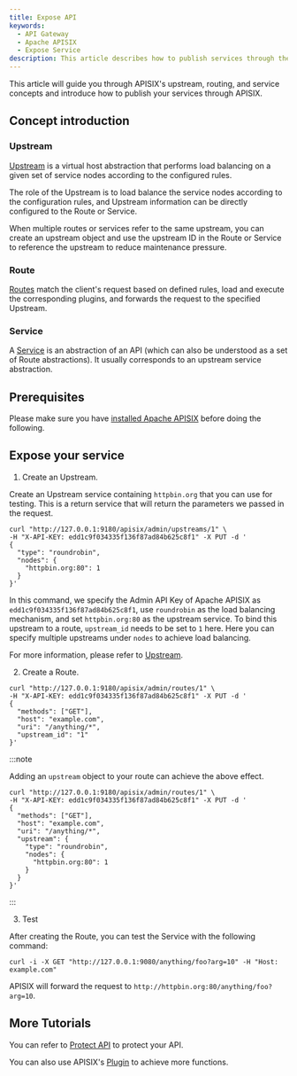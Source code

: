 ```yaml
---
title: Expose API
keywords:
  - API Gateway
  - Apache APISIX
  - Expose Service
description: This article describes how to publish services through the API Gateway Apache APISIX.
---
```


<!--
#
# Licensed to the Apache Software Foundation (ASF) under one or more
# contributor license agreements.  See the NOTICE file distributed with
# this work for additional information regarding copyright ownership.
# The ASF licenses this file to You under the Apache License, Version 2.0
# (the "License"); you may not use this file except in compliance with
# the License.  You may obtain a copy of the License at
#
#     http://www.apache.org/licenses/LICENSE-2.0
#
# Unless required by applicable law or agreed to in writing, software
# distributed under the License is distributed on an "AS IS" BASIS,
# WITHOUT WARRANTIES OR CONDITIONS OF ANY KIND, either express or implied.
# See the License for the specific language governing permissions and
# limitations under the License.
#
-->

This article will guide you through APISIX's upstream, routing, and service concepts and introduce how to publish your services through APISIX.

## Concept introduction

### Upstream

[Upstream](../terminology/upstream.md) is a virtual host abstraction that performs load balancing on a given set of service nodes according to the configured rules.

The role of the Upstream is to load balance the service nodes according to the configuration rules, and Upstream information can be directly configured to the Route or Service.

When multiple routes or services refer to the same upstream, you can create an upstream object and use the upstream ID in the Route or Service to reference the upstream to reduce maintenance pressure.

### Route

[Routes](../terminology/route.md) match the client's request based on defined rules, load and execute the corresponding plugins, and forwards the request to the specified Upstream.

### Service

A [Service](../terminology/service.md) is an abstraction of an API (which can also be understood as a set of Route abstractions). It usually corresponds to an upstream service abstraction.

## Prerequisites

Please make sure you have [installed Apache APISIX](../installation-guide.md) before doing the following.

## Expose your service

1. Create an Upstream.

Create an Upstream service containing `httpbin.org` that you can use for testing. This is a return service that will return the parameters we passed in the request.

```
curl "http://127.0.0.1:9180/apisix/admin/upstreams/1" \
-H "X-API-KEY: edd1c9f034335f136f87ad84b625c8f1" -X PUT -d '
{
  "type": "roundrobin",
  "nodes": {
    "httpbin.org:80": 1
  }
}'
```

In this command, we specify the Admin API Key of Apache APISIX as `edd1c9f034335f136f87ad84b625c8f1`, use `roundrobin` as the load balancing mechanism, and set `httpbin.org:80` as the upstream service. To bind this upstream to a route, `upstream_id` needs to be set to `1` here. Here you can specify multiple upstreams under `nodes` to achieve load balancing.

For more information, please refer to [Upstream](../terminology/upstream.md).

2. Create a Route.

```shell
curl "http://127.0.0.1:9180/apisix/admin/routes/1" \
-H "X-API-KEY: edd1c9f034335f136f87ad84b625c8f1" -X PUT -d '
{
  "methods": ["GET"],
  "host": "example.com",
  "uri": "/anything/*",
  "upstream_id": "1"
}'
```

:::note

Adding an `upstream` object to your route can achieve the above effect.

```shell
curl "http://127.0.0.1:9180/apisix/admin/routes/1" \
-H "X-API-KEY: edd1c9f034335f136f87ad84b625c8f1" -X PUT -d '
{
  "methods": ["GET"],
  "host": "example.com",
  "uri": "/anything/*",
  "upstream": {
    "type": "roundrobin",
    "nodes": {
      "httpbin.org:80": 1
    }
  }
}'
```

:::

3. Test

After creating the Route, you can test the Service with the following command:

```
curl -i -X GET "http://127.0.0.1:9080/anything/foo?arg=10" -H "Host: example.com"
```

APISIX will forward the request to `http://httpbin.org:80/anything/foo?arg=10`.

## More Tutorials

You can refer to [Protect API](./protect-api.md) to protect your API.

You can also use APISIX's [Plugin](../terminology/plugin.md) to achieve more functions.
